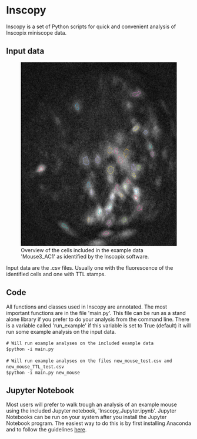 # Inscopy
Inscopy is a set of Python scripts for quick and convenient analysis of Inscopix miniscope data.


## Input data
<figure class="image">
	<img src="assets/Mouse3_AC1_cells.PNG" alt="Example Cells" width=500, height=500 >
	<figcaption>Overview of the cells included in the example data 'Mouse3_AC1' as identified by the Inscopix software.</figcaption>
</figure>
Input data are the .csv files. Usually one with the fluorescence of the identified cells and one with TTL stamps.

## Code
All functions and classes used in Inscopy are annotated. The most important functions are in the file 'main.py'. This file can be run as a stand alone library if you prefer to do your analysis from the command line. There is a variable called 'run_example' if this variable is set to True (default) it will run some example analysis on the input data.

```shell
# Will run example analyses on the included example data
$python -i main.py

# Will run example analyses on the files new_mouse_test.csv and new_mouse_TTL_test.csv
$python -i main.py new_mouse

```

## Jupyter Notebook
Most users will prefer to walk trough an analysis of an example mouse using the included Jupyter notebook, 'Inscopy_Jupyter.ipynb'. Jupyter Notebooks can be run on your system after you install the Jupyter Notebook program. The easiest way to do this is by first installing Anaconda and to follow the guidelines [here](https://www.anaconda.com/products/individual).

